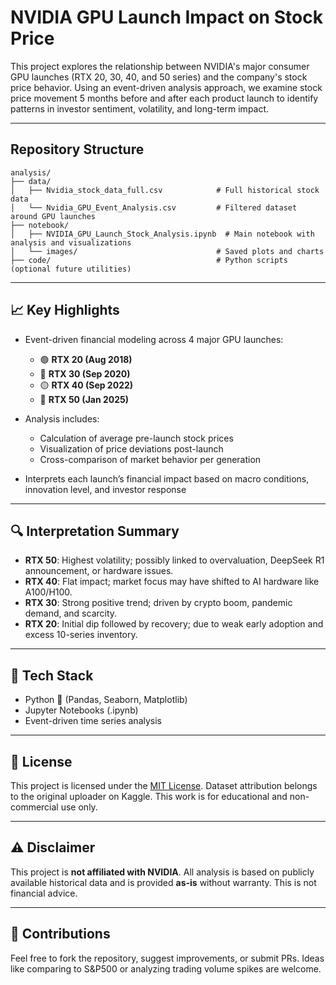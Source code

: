 # NVIDIA GPU Launch Impact on Stock Price

This project explores the relationship between NVIDIA's major consumer GPU launches (RTX 20, 30, 40, and 50 series) and the company's stock price behavior. Using an event-driven analysis approach, we examine stock price movement 5 months before and after each product launch to identify patterns in investor sentiment, volatility, and long-term impact.

---

## Repository Structure

```
analysis/
├── data/
│   ├── Nvidia_stock_data_full.csv            # Full historical stock data
│   └── Nvidia_GPU_Event_Analysis.csv         # Filtered dataset around GPU launches
├── notebook/
│   ├── NVIDIA_GPU_Launch_Stock_Analysis.ipynb  # Main notebook with analysis and visualizations
│   └── images/                               # Saved plots and charts
├── code/                                     # Python scripts (optional future utilities)
```

---

## 📈 Key Highlights

- Event-driven financial modeling across 4 major GPU launches:
  - 🟢 **RTX 20 (Aug 2018)**
  - 🔵 **RTX 30 (Sep 2020)**
  - 🟡 **RTX 40 (Sep 2022)**
  - 🔴 **RTX 50 (Jan 2025)**

- Analysis includes:
  - Calculation of average pre-launch stock prices
  - Visualization of price deviations post-launch
  - Cross-comparison of market behavior per generation

- Interprets each launch’s financial impact based on macro conditions, innovation level, and investor response

---

## 🔍 Interpretation Summary

- **RTX 50**: Highest volatility; possibly linked to overvaluation, DeepSeek R1 announcement, or hardware issues.
- **RTX 40**: Flat impact; market focus may have shifted to AI hardware like A100/H100.
- **RTX 30**: Strong positive trend; driven by crypto boom, pandemic demand, and scarcity.
- **RTX 20**: Initial dip followed by recovery; due to weak early adoption and excess 10-series inventory.

---

## 🔧 Tech Stack

- Python 🐍 (Pandas, Seaborn, Matplotlib)
- Jupyter Notebooks (.ipynb)
- Event-driven time series analysis

---

## 📜 License

This project is licensed under the [MIT License](LICENSE). Dataset attribution belongs to the original uploader on Kaggle. This work is for educational and non-commercial use only.

---

## ⚠️ Disclaimer

This project is **not affiliated with NVIDIA**. All analysis is based on publicly available historical data and is provided **as-is** without warranty. This is not financial advice.

---

## 🤝 Contributions

Feel free to fork the repository, suggest improvements, or submit PRs. Ideas like comparing to S&P500 or analyzing trading volume spikes are welcome.
